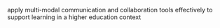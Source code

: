 apply multi-modal communication and collaboration tools effectively to support learning in a higher education context